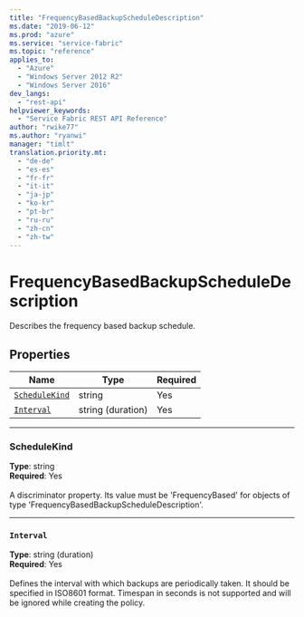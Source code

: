 ```yaml
---
title: "FrequencyBasedBackupScheduleDescription"
ms.date: "2019-06-12"
ms.prod: "azure"
ms.service: "service-fabric"
ms.topic: "reference"
applies_to: 
  - "Azure"
  - "Windows Server 2012 R2"
  - "Windows Server 2016"
dev_langs: 
  - "rest-api"
helpviewer_keywords: 
  - "Service Fabric REST API Reference"
author: "rwike77"
ms.author: "ryanwi"
manager: "timlt"
translation.priority.mt: 
  - "de-de"
  - "es-es"
  - "fr-fr"
  - "it-it"
  - "ja-jp"
  - "ko-kr"
  - "pt-br"
  - "ru-ru"
  - "zh-cn"
  - "zh-tw"
---
```

# FrequencyBasedBackupScheduleDescription

Describes the frequency based backup schedule.

## Properties
| Name | Type | Required |
| --- | --- | --- |
| [`ScheduleKind`](#schedulekind) | string | Yes |
| [`Interval`](#interval) | string (duration) | Yes |

____
### ScheduleKind
__Type__: string <br/>
__Required__: Yes <br/>
<br/>
A discriminator property. Its value must be 'FrequencyBased' for objects of type 'FrequencyBasedBackupScheduleDescription'.

____
### `Interval`
__Type__: string (duration) <br/>
__Required__: Yes<br/>
<br/>
Defines the interval with which backups are periodically taken. It should be specified in ISO8601 format. Timespan in seconds is not supported and will be ignored while creating the policy.
